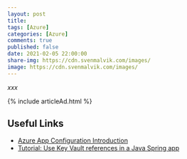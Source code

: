 ```yaml
---
layout: post
title: 
tags: [Azure]
categories: [Azure]
comments: true
published: false
date: 2021-02-05 22:00:00
share-img: https://cdn.svenmalvik.com/images/
image: https://cdn.svenmalvik.com/images/
---
```


*xxx*

{% include articleAd.html %}

## Useful Links

- [Azure App Configuration Introduction](https://www.svenmalvik.com/azure-appconfiguration/)
- [Tutorial: Use Key Vault references in a Java Spring app](https://docs.microsoft.com/en-us/azure/azure-app-configuration/use-key-vault-references-spring-boot?WT.mc_id=AZ-MVP-5004080)